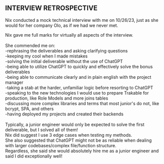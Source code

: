 ## INTERVIEW RETROSPECTIVE

Nix conducted a mock technical interview with me on 10/26/23, just as she would for her company Olo, as if we had we never met.

Nix gave me full marks for virtually all aspects of the interview.
<br>
<br>
She commended me on:
<br>
-rephrasing the deliverables and asking clarifying questions
<br>
-keeping my cool when I made mistakes
<br>
-solving the initial deliverable without the use of ChatGPT
<br>
-being able to utilize ChatGPT to quickly and effectively solve the bonus deliverables
<br>
-being able to communicate clearly and in plain english with the project manager
<br>
-taking a stab at the harder, unfamiliar logic before resorting to ChatGPT
<br>
-speaking to the new technologies I would use to prepare Trakable for production, like Role Models and more joins tables
<br>
-discussing more complex libraries and terms that most junior's do not, like bcrypt, SPA, and others
<br>
-having deployed my projects and created their backends
<br>
<br>
Typically, a junior engineer would only be expected to solve the first deliverable, but I solved all of them!
<br>
Nix did suggest I use 3 edge cases when testing my methods.
<br>
She also suggested that ChatGPT might not be as reliable when dealing with larger codebases/complex file/function structure.
<br>
Regardless, she said she would absolutely hire me as a junior engineer and said I did exceptionally well!